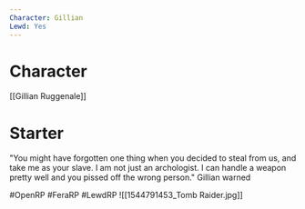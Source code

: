 ```yaml
---
Character: Gillian
Lewd: Yes
---
```

# Character
[[Gillian Ruggenale]]

# Starter
"You might have forgotten one thing when you decided to steal from us, and take me as your slave. I am not just an archologist. I can handle a weapon pretty well and you pissed off the wrong person." Gillian warned

#OpenRP #FeraRP #LewdRP 
![[1544791453_Tomb Raider.jpg]]